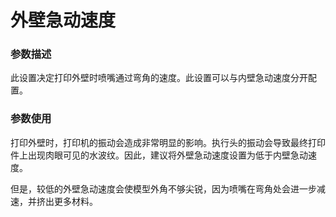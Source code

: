 外壁急动速度
====
### **参数描述**
此设置决定打印外壁时喷嘴通过弯角的速度。此设置可以与内壁急动速度分开配置。

### **参数使用**
打印外壁时，打印机的振动会造成非常明显的影响。执行头的振动会导致最终打印件上出现肉眼可见的水波纹。因此，建议将外壁急动速度设置为低于内壁急动速度。

但是，较低的外壁急动速度会使模型外角不够尖锐，因为喷嘴在弯角处会进一步减速，并挤出更多材料。
